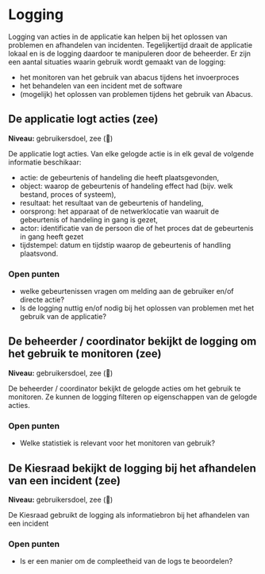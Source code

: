 # Logging

Logging van acties in de applicatie kan helpen bij het oplossen van problemen en afhandelen van incidenten. Tegelijkertijd draait de applicatie lokaal en is de logging daardoor te manipuleren door de beheerder. Er zijn een aantal situaties waarin gebruik wordt gemaakt van de logging: 

- het monitoren van het gebruik van abacus tijdens het invoerproces
- het behandelen van een incident met de software
- (mogelijk) het oplossen van problemen tijdens het gebruik van Abacus.

## De applicatie logt acties (zee)

__Niveau:__ gebruikersdoel, zee  (🌊)

De applicatie logt acties. Van elke gelogde actie is in elk geval de volgende informatie beschikaar:

- actie: de gebeurtenis of handeling die heeft plaatsgevonden,
- object: waarop de gebeurtenis of handeling effect had (bijv. welk bestand, proces of systeem),
- resultaat: het resultaat van de gebeurtenis of handeling,
- oorsprong: het apparaat of de netwerklocatie van waaruit de gebeurtenis of handeling in gang is gezet,
- actor: identificatie van de persoon die of het proces dat de gebeurtenis in gang heeft gezet
- tijdstempel: datum en tijdstip waarop de gebeurtenis of handling plaatsvond.

### Open punten

- welke gebeurtenissen vragen om melding aan de gebruiker en/of directe actie?
- Is de logging nuttig en/of nodig bij het oplossen van problemen met het gebruik van de applicatie?

## De beheerder / coordinator bekijkt de logging om het gebruik te monitoren (zee)

__Niveau:__ gebruikersdoel, zee  (🌊)

De beheerder / coordinator bekijkt de gelogde acties om het gebruik te monitoren. Ze kunnen de logging filteren op eigenschappen van de gelogde acties.

### Open punten

- Welke statistiek is relevant voor het monitoren van gebruik?

## De Kiesraad bekijkt de logging bij het afhandelen van een incident (zee)

__Niveau:__ gebruikersdoel, zee  (🌊)

De Kiesraad gebruikt de logging als informatiebron bij het afhandelen van een incident

### Open punten

- Is er een manier om de compleetheid van de logs te beoordelen?


